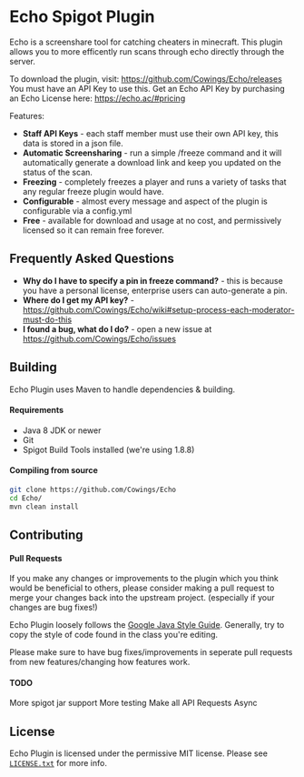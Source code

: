 # Echo Spigot Plugin
Echo is a screenshare tool for catching cheaters in minecraft. This plugin allows you to more efficently run scans through echo directly through the server.

To download the plugin, visit: https://github.com/Cowings/Echo/releases
You must have an API Key to use this. Get an Echo API Key by purchasing an Echo License here: https://echo.ac/#pricing

Features:
* **Staff API Keys** - each staff member must use their own API key, this data is stored in a json file.
* **Automatic Screensharing** - run a simple /freeze command and it will automatically generate a download link and keep you updated on the status of the scan.
* **Freezing** - completely freezes a player and runs a variety of tasks that any regular freeze plugin would have.
* **Configurable** - almost every message and aspect of the plugin is configurable via a config.yml
* **Free** - available for download and usage at no cost, and permissively licensed so it can remain free forever.

## Frequently Asked Questions
* **Why do I have to specify a pin in freeze command?** - this is because you have a personal license, enterprise users can auto-generate a pin.
* **Where do I get my API key?** - https://github.com/Cowings/Echo/wiki#setup-process-each-moderator-must-do-this
* **I found a bug, what do I do?** - open a new issue at https://github.com/Cowings/Echo/issues

## Building
Echo Plugin uses Maven to handle dependencies & building.

#### Requirements
* Java 8 JDK or newer
* Git
* Spigot Build Tools installed (we're using 1.8.8)

#### Compiling from source
```sh
git clone https://github.com/Cowings/Echo
cd Echo/
mvn clean install
```

## Contributing
#### Pull Requests
If you make any changes or improvements to the plugin which you think would be beneficial to others, please consider making a pull request to merge your changes back into the upstream project. (especially if your changes are bug fixes!)

Echo Plugin loosely follows the [Google Java Style Guide](https://google.github.io/styleguide/javaguide.html). Generally, try to copy the style of code found in the class you're editing. 

Please make sure to have bug fixes/improvements in seperate pull requests from new features/changing how features work.

#### TODO
More spigot jar support
More testing
Make all API Requests Async

## License
Echo Plugin is licensed under the permissive MIT license. Please see [`LICENSE.txt`](https://github.com/Cowings/Echo/blob/master/LICENSE.txt) for more info.
